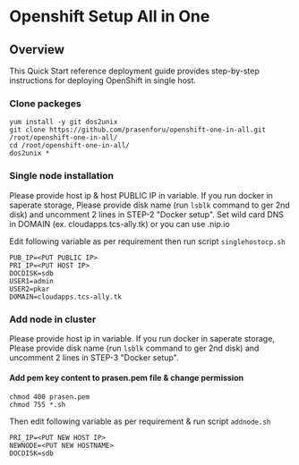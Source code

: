 # Openshift Setup All in One

## Overview
This Quick Start reference deployment guide provides step-by-step instructions for deploying OpenShift in single host.

### Clone packeges 

```
yum install -y git dos2unix
git clone https://github.com/prasenforu/openshift-one-in-all.git /root/openshift-one-in-all/
cd /root/openshift-one-in-all/
dos2unix *
```

### Single node installation

Please provide host ip  & host PUBLIC IP in variable. If you run docker in saperate storage, Please provide disk name (run ```lsblk``` command to ger 2nd disk) and uncomment 2 lines in STEP-2 "Docker setup". Set wild card DNS in DOMAIN (ex. cloudapps.tcs-ally.tk) or you can use <Host PUBLIC IP>.nip.io

Edit following variable as per requirement then run script ```singlehostocp.sh```

```
PUB_IP=<PUT PUBLIC IP>
PRI_IP=<PUT HOST IP>
DOCDISK=sdb
USER1=admin
USER2=pkar
DOMAIN=cloudapps.tcs-ally.tk
```

### Add node in cluster

Please provide host ip in variable. If you run docker in saperate storage, Please provide disk name (run ```lsblk``` command to ger 2nd disk) and uncomment 2 lines in STEP-3 "Docker setup". 

#### Add pem key content to prasen.pem file & change permission

```
chmod 400 prasen.pem
chmod 755 *.sh
```

Then edit following variable as per requirement & run script ```addnode.sh```

```
PRI_IP=<PUT NEW HOST IP>
NEWNODE=<PUT NEW HOSTNAME>
DOCDISK=sdb
```
